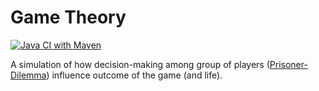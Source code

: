 # Game Theory

[![Java CI with Maven](https://github.com/baonguyen96/GameTheory/actions/workflows/maven.yml/badge.svg?branch=master)](https://github.com/baonguyen96/GameTheory/actions/workflows/maven.yml)

A simulation of how decision-making among group of players ([Prisoner-Dilemma](https://en.wikipedia.org/wiki/Prisoner%27s_dilemma)) influence outcome of the game (and life).
